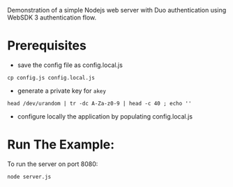 Demonstration of a simple Nodejs web server with Duo authentication using WebSDK 3 authentication flow.


# Prerequisites #
* save the config file as config.local.js
```
cp config.js config.local.js
```
* generate a private key  for `akey`

```
head /dev/urandom | tr -dc A-Za-z0-9 | head -c 40 ; echo ''
```

* configure locally the application by populating config.local.js

# Run The Example: #
To run the server on port 8080:
```
node server.js
```
